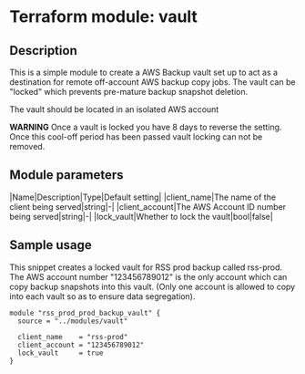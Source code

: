 # Terraform module: vault

## Description

This is a simple module to create a AWS Backup vault set up to act as a destination for
remote off-account AWS backup copy jobs. The vault can be "locked" which prevents
pre-mature backup snapshot deletion.

The vault should be located in an isolated AWS account

**WARNING** Once a vault is locked you have 8 days to reverse the setting. Once this
cool-off period has been passed vault locking can not be removed.

## Module parameters

|Name|Description|Type|Default setting|
|client_name|The name of the client being served|string|-|
|client_account|The AWS Account ID number being served|string|-|
|lock_vault|Whether to lock the vault|bool|false|

## Sample usage

This snippet creates a locked vault for RSS prod backup called rss-prod. The AWS account
number "123456789012" is the only account which can copy backup snapshots into this
vault. (Only one account is allowed to copy into each vault so as to ensure data
segregation).

```
module "rss_prod_prod_backup_vault" {
  source = "../modules/vault"

  client_name    = "rss-prod"
  client_account = "123456789012"
  lock_vault     = true
}
```
